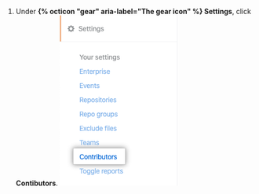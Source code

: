 1. Under **{% octicon "gear" aria-label="The gear icon" %} Settings**, click **Contibutors**.
  ![Contributors tab](/assets/images/help/insights/contributors-tab.png)
